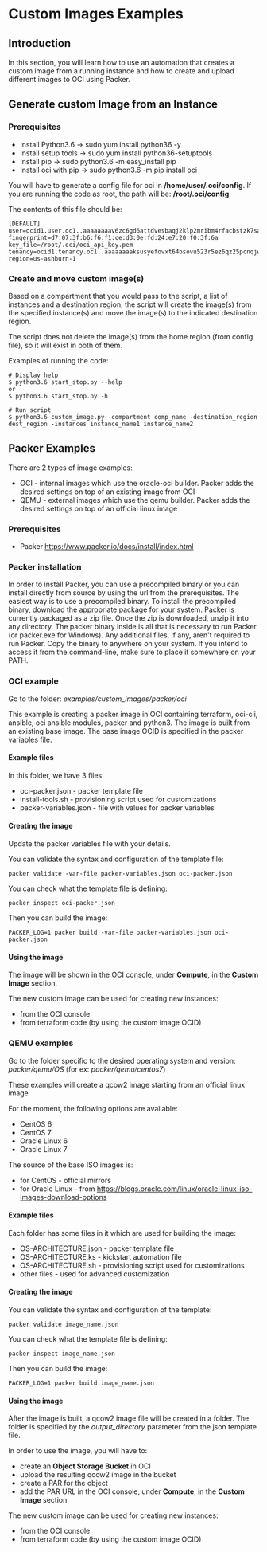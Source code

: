 # Custom Images Examples

## Introduction
In this section, you will learn how to use an automation that creates a custom image from a running instance and how to create and upload different images to OCI using Packer.

## Generate custom Image from an Instance 

### Prerequisites
* Install Python3.6 -> sudo yum install python36 -y
* Install setup tools -> sudo yum install python36-setuptools
* Install pip -> sudo python3.6 -m easy_install pip
* Install oci with pip -> sudo python3.6 -m pip install oci

You will have to generate a config file for oci in **/home/user/.oci/config**. If you are running the code as root, the path will be: **/root/.oci/config**

The contents of this file should be:
```
[DEFAULT]
user=ocid1.user.oc1..aaaaaaaav6zc6gd6attdvesbaqj2klp2mribm4rfacbstzk7sag6yhmzetqa
fingerprint=d7:07:3f:b6:f6:f1:ce:d3:0e:fd:24:e7:20:f0:3f:6a
key_file=/root/.oci/oci_api_key.pem
tenancy=ocid1.tenancy.oc1..aaaaaaaaksusyefovxt64bsovu523r5ez6qz25pcnqjw2a243qjmft5n7drq
region=us-ashburn-1
```

### Create and move custom image(s)
Based on a compartment that you would pass to the script, a list of instances and a destination region, the script will create the image(s) from the specified instance(s) and move the image(s) to the indicated destination region. 

The script does not delete the image(s) from the home region (from config file), so it will exist in both of them.


Examples of running the code:
```
# Display help
$ python3.6 start_stop.py --help
or
$ python3.6 start_stop.py -h

# Run script
$ python3.6 custom_image.py -compartment comp_name -destination_region dest_region -instances instance_name1 instance_name2  
```


## Packer Examples
There are 2 types of image examples:
* OCI - internal images which use the oracle-oci builder. Packer adds the desired settings on top of an existing image from OCI
* QEMU - external images which use the qemu builder. Packer adds the desired settings on top of an official linux image


### Prerequisites
* Packer https://www.packer.io/docs/install/index.html


### Packer installation
In order to install Packer, you can use a precompiled binary or you can install directly from source by using the url from the prerequisites. The easiest way is to use a precompiled binary.
To install the precompiled binary, download the appropriate package for your system. Packer is currently packaged as a zip file.
Once the zip is downloaded, unzip it into any directory. The packer binary inside is all that is necessary to run Packer (or packer.exe for Windows). Any additional files, if any, aren't required to run Packer.
Copy the binary to anywhere on your system. If you intend to access it from the command-line, make sure to place it somewhere on your PATH.

### OCI example
Go to the folder: *examples/custom_images/packer/oci*

This example is creating a packer image in OCI containing terraform, oci-cli, ansible, oci ansible modules, packer and python3.
The image is built from an existing base image. The base image OCID is specified in the packer variables file.

#### Example files
In this folder, we have 3 files:
* oci-packer.json - packer template file
* install-tools.sh - provisioning script used for customizations
* packer-variables.json - file with values for packer variables

#### Creating the image
Update the packer variables file with your details.

You can validate the syntax and configuration of the template file:
```
packer validate -var-file packer-variables.json oci-packer.json
```
You can check what the template file is defining:
```
packer inspect oci-packer.json
```

Then you can build the image:
```
PACKER_LOG=1 packer build -var-file packer-variables.json oci-packer.json
```

#### Using the image
The image will be shown in the OCI console, under **Compute**, in the **Custom Image** section.

The new custom image can be used for creating new instances:
* from the OCI console
* from terraform code (by using the custom image OCID)

### QEMU examples
Go to the folder specific to the desired operating system and version: *packer/qemu/OS* (for ex: *packer/qemu/centos7*)

These examples will create a qcow2 image starting from an official linux image

For the moment, the following options are available:
* CentOS 6
* CentOS 7
* Oracle Linux 6
* Oracle Linux 7

The source of the base ISO images is:
* for CentOS - official mirrors
* for Oracle Linux - from https://blogs.oracle.com/linux/oracle-linux-iso-images-download-options

#### Example files
Each folder has some files in it which are used for building the image:
* OS-ARCHITECTURE.json - packer template file
* OS-ARCHITECTURE.ks - kickstart automation file
* OS-ARCHITECTURE.sh - provisioning script used for customizations
* other files - used for advanced customization

#### Creating the image
You can validate the syntax and configuration of the template:
```
packer validate image_name.json
```
You can check what the template file is defining:
```
packer inspect image_name.json
```

Then you can build the image:
```
PACKER_LOG=1 packer build image_name.json
```

#### Using the image
After the image is built, a qcow2 image file will be created in a folder. The folder is specified by the *output_directory* parameter from the json template file.

In order to use the image, you will have to:
* create an **Object Storage Bucket** in OCI
* upload the resulting qcow2 image in the bucket
* create a PAR for the object
* add the PAR URL in the OCI console, under **Compute**, in the **Custom Image** section

The new custom image can be used for creating new instances:
* from the OCI console
* from terraform code (by using the custom image OCID)